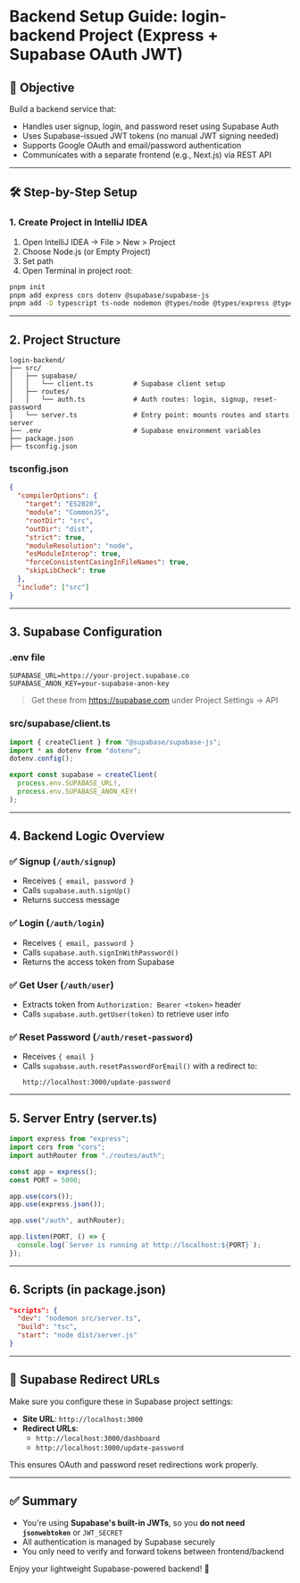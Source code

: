 # Backend Setup Guide: login-backend Project (Express + Supabase OAuth JWT)

## 🎯 Objective

Build a backend service that:
- Handles user signup, login, and password reset using Supabase Auth
- Uses Supabase-issued JWT tokens (no manual JWT signing needed)
- Supports Google OAuth and email/password authentication
- Communicates with a separate frontend (e.g., Next.js) via REST API

---

## 🛠️ Step-by-Step Setup

### 1. Create Project in IntelliJ IDEA

1. Open IntelliJ IDEA → File > New > Project
2. Choose Node.js (or Empty Project)
3. Set path
4. Open Terminal in project root:

```bash
pnpm init
pnpm add express cors dotenv @supabase/supabase-js
pnpm add -D typescript ts-node nodemon @types/node @types/express @types/cors
```

---

## 2. Project Structure

```
login-backend/
├── src/
│   ├── supabase/
│   │   └── client.ts          # Supabase client setup
│   ├── routes/
│   │   └── auth.ts            # Auth routes: login, signup, reset-password
│   └── server.ts              # Entry point: mounts routes and starts server
├── .env                       # Supabase environment variables
├── package.json
├── tsconfig.json
```

### tsconfig.json

```json
{
  "compilerOptions": {
    "target": "ES2020",
    "module": "CommonJS",
    "rootDir": "src",
    "outDir": "dist",
    "strict": true,
    "moduleResolution": "node",
    "esModuleInterop": true,
    "forceConsistentCasingInFileNames": true,
    "skipLibCheck": true
  },
  "include": ["src"]
}
```

---

## 3. Supabase Configuration

### .env file

```
SUPABASE_URL=https://your-project.supabase.co
SUPABASE_ANON_KEY=your-supabase-anon-key
```

> Get these from https://supabase.com under Project Settings → API

### src/supabase/client.ts

```ts
import { createClient } from "@supabase/supabase-js";
import * as dotenv from "dotenv";
dotenv.config();

export const supabase = createClient(
  process.env.SUPABASE_URL!,
  process.env.SUPABASE_ANON_KEY!
);
```

---

## 4. Backend Logic Overview

### ✅ Signup (`/auth/signup`)
- Receives `{ email, password }`
- Calls `supabase.auth.signUp()`
- Returns success message

### ✅ Login (`/auth/login`)
- Receives `{ email, password }`
- Calls `supabase.auth.signInWithPassword()`
- Returns the access token from Supabase

### ✅ Get User (`/auth/user`)
- Extracts token from `Authorization: Bearer <token>` header
- Calls `supabase.auth.getUser(token)` to retrieve user info

### ✅ Reset Password (`/auth/reset-password`)
- Receives `{ email }`
- Calls `supabase.auth.resetPasswordForEmail()` with a redirect to:
  ```
  http://localhost:3000/update-password
  ```

---

## 5. Server Entry (server.ts)

```ts
import express from "express";
import cors from "cors";
import authRouter from "./routes/auth";

const app = express();
const PORT = 5000;

app.use(cors());
app.use(express.json());

app.use("/auth", authRouter);

app.listen(PORT, () => {
  console.log(`Server is running at http://localhost:${PORT}`);
});
```

---

## 6. Scripts (in package.json)

```json
"scripts": {
  "dev": "nodemon src/server.ts",
  "build": "tsc",
  "start": "node dist/server.js"
}
```

---

## 🔗 Supabase Redirect URLs

Make sure you configure these in Supabase project settings:

- **Site URL**: `http://localhost:3000`
- **Redirect URLs**:
  - `http://localhost:3000/dashboard`
  - `http://localhost:3000/update-password`

This ensures OAuth and password reset redirections work properly.

---

## ✅ Summary

- You're using **Supabase's built-in JWTs**, so you **do not need `jsonwebtoken`** or `JWT_SECRET`
- All authentication is managed by Supabase securely
- You only need to verify and forward tokens between frontend/backend

Enjoy your lightweight Supabase-powered backend! 🎉

